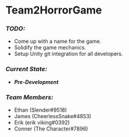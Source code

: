 # Team2HorrorGame

### *TODO:*
* Come up with a name for the game.
* Solidify the game mechanics.
* Setup Unity git integration for all developers.

### *Current State:*
* ***Pre-Development***

### *Team Members:*
* Ethan (Slender#9518)
* James (CheerlessSnake#4853)
* Erik (erik viking#0392)
* Conner (The Character#7896)
